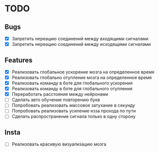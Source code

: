 # TODO

## Bugs
- [x] Запретить нереацию соединений между входящими сигналами 
- [x] Запретить нереацию соединений между исходящими сигналами 

## Features
- [x] Реализовать глобальное ускорение мозга на определенное время
- [x] Реализовать глобально отупление мозга на определенное время
- [x] Реализовать команду в боте для глобального ускорения
- [x] Реализовать команду в боте для глобального отупления
- [x] Переработать расстояния между нейронами
- [ ] Сделать авто обучение повторению букв
- [ ] Попробовать реализовать массовое затухание в секунду
- [ ] Попробовать реализовать усиление изза прохода по пути
- [ ] Сделать распространение сигнала только в одну сторону

## Insta
- [ ] Реализовать красивую визуализацию мозга
